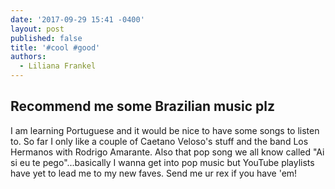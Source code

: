 ```yaml
---
date: '2017-09-29 15:41 -0400'
layout: post
published: false
title: '#cool #good'
authors:
  - Liliana Frankel
---
```

## Recommend me some Brazilian music plz

I am learning Portuguese and it would be nice to have some songs to listen to. So far I only like a couple of Caetano Veloso's stuff and the band Los Hermanos with Rodrigo Amarante. Also that pop song we all know called "Ai si eu te pego"...basically I wanna get into pop music but YouTube playlists have yet to lead me to my new faves. Send me ur rex if you have 'em!
